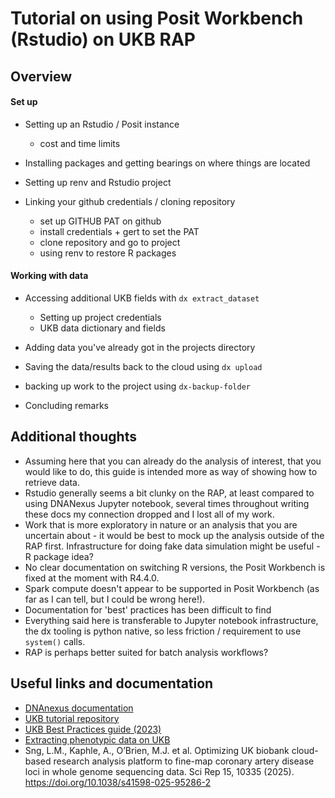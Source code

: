# Tutorial on using Posit Workbench (Rstudio) on UKB RAP

## Overview

#### Set up

-   Setting up an Rstudio / Posit instance

    -   cost and time limits

-   Installing packages and getting bearings on where things are located

-   Setting up renv and Rstudio project

-   Linking your github credentials / cloning repository

    -   set up GITHUB PAT on github
    -   install credentials + gert to set the PAT
    -   clone repository and go to project
    -   using renv to restore R packages

#### Working with data

-   Accessing additional UKB fields with `dx extract_dataset`

    -   Setting up project credentials
    -   UKB data dictionary and fields

-   Adding data you've already got in the projects directory

-   Saving the data/results back to the cloud using `dx upload`

-   backing up work to the project using `dx-backup-folder`

-   Concluding remarks

## Additional thoughts

-   Assuming here that you can already do the analysis of interest, that you would like to do, this guide is intended more as way of showing how to retrieve data.
-   Rstudio generally seems a bit clunky on the RAP, at least compared to using DNANexus Jupyter notebook, several times throughout writing these docs my connection dropped and I lost all of my work.
-   Work that is more exploratory in nature or an analysis that you are uncertain about - it would be best to mock up the analysis outside of the RAP first. Infrastructure for doing fake data simulation might be useful - R package idea?
-   No clear documentation on switching R versions, the Posit Workbench is fixed at the moment with R4.4.0.
-   Spark compute doesn't appear to be supported in Posit Workbench (as far as I can tell, but I could be wrong here!).
-   Documentation for 'best' practices has been difficult to find
-   Everything said here is transferable to Jupyter notebook infrastructure, the dx tooling is python native, so less friction / requirement to use `system()` calls.
-   RAP is perhaps better suited for batch analysis workflows?

## Useful links and documentation

-   [DNAnexus documentation](https://dnanexus.gitbook.io/uk-biobank-rap/working-on-the-research-analysis-platform/running-analysis-jobs/rstudio)
-   [UKB tutorial repository](https://github.com/dnanexus/UKB_RAP/tree/main)
  - [UKB Best Practices guide (2023)](https://laderast.github.io/best_practices_dnanexus/)
  - [Extracting phenotypic data on UKB](https://community.ukbiobank.ac.uk/hc/en-gb/articles/26205157055261-Extracting-phenotypic-data)
  - Sng, L.M., Kaphle, A., O’Brien, M.J. et al. Optimizing UK biobank cloud-based research analysis platform to fine-map coronary artery disease loci in whole genome sequencing data. Sci Rep 15, 10335 (2025). https://doi.org/10.1038/s41598-025-95286-2
